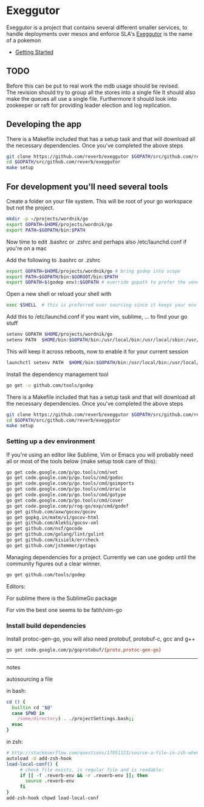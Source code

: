 # Exeggutor

Exeggutor is a project that contains several different smaller services, to handle deployments over mesos and enforce SLA's
[Exeggutor](http://bulbapedia.bulbagarden.net/wiki/Exeggutor_(Pok%C3%A9mon)) is the name of a pokemon

* [Getting Started](#getting-started)

## TODO

Before this can be put to real work the mdb usage should be revised.  
The revision should try to group all the stores into a single file
It should also make the queues all use a single file.
Furthermore it should look into zookeeper or raft for providing leader election and log replication.

## Developing the app

There is a Makefile included that has a setup task and that will download all the necessary dependencies. Once you've completed the above steps

```bash
git clone https://github.com/reverb/exeggutor $GOPATH/src/github.com/reverb/exeggutor
cd $GOPATH/src/github.com/reverb/exeggutor
make setup
```

## For development you'll need several tools

Create a folder on your file system. This will be root of your go workspace but not the project.

```bash
mkdir -p ~/projects/wordnik/go
export GOPATH=$HOME/projects/wordnik/go
export PATH=$GOPATH/bin:$PATH
```

Now time to edit .bashrc or .zshrc and perhaps also /etc/launchd.conf if you're on a mac

Add the following to .bashrc or .zshrc

```bash
export GOPATH=$HOME/projects/wordnik/go # bring godep into scope
export PATH=$GOPATH/bin:$GOROOT/bin:$PATH
export GOPATH=$(godep env):$GOPATH # override gopath to prefer the vendor directory
```

Open a new shell or reload your shell with 

```bash
exec $SHELL  # this is preferred over sourcing since it keeps your env clean 
```

Add this to /etc/launchd.conf if you want vim, sublime, ... to find your go stuff

```bash
setenv GOPATH $HOME/projects/wordnik/go
setenv PATH  $HOME/bin:$GOPATH/bin:/usr/local/bin:/usr/local/sbin:/usr/bin:/usr/sbin:/bin:/sbin
```

This will keep it across reboots, now to enable it for your current session

```bash
launchctl setenv PATH  $HOME/bin:$GOPATH/bin:/usr/local/bin:/usr/local/sbin:/usr/bin:/usr/sbin:/bin:/sbin
```

Install the dependency management tool

```bash
go get -u github.com/tools/godep
```

There is a Makefile included that has a setup task and that will download all the necessary dependencies. Once you've completed the above steps

```bash
git clone https://github.com/reverb/exeggutor $GOPATH/src/github.com/reverb/exeggutor
cd $GOPATH/src/github.com/reverb/exeggutor
make setup
```


### Setting up a dev environment


If you're using an editor like Sublime, Vim or Emacs you will probably need all or most of the tools below (make setup took care of this):

```bash
go get code.google.com/p/go.tools/cmd/vet
go get code.google.com/p/go.tools/cmd/godoc
go get code.google.com/p/go.tools/cmd/goimports
go get code.google.com/p/go.tools/cmd/oracle
go get code.google.com/p/go.tools/cmd/gotype
go get code.google.com/p/go.tools/cmd/cover
go get code.google.com/p/rog-go/exp/cmd/godef
go get github.com/axw/gocov/gocov
go get gopkg.in/matm/v1/gocov-html
go get github.com/AlekSi/gocov-xml
go get github.com/nsf/gocode
go get github.com/golang/lint/golint
go get github.com/kisielk/errcheck
go get github.com/jstemmer/gotags 
```

Managing dependencies for a project.  Currently we can use godep until the community figures out a clear winner.

```bash
go get github.com/tools/godep
```


Editors: 

For sublime there is the SublimeGo package

For vim the best one seems to be fatih/vim-go


### Install build dependencies

Install protoc-gen-go, you will also need protobuf, protobuf-c, gcc and g++

```bash
go get code.google.com/p/goprotobuf/{proto,protoc-gen-go}
```





----
notes

autosourcing a file

in bash:

```bash
cd () {
  builtin cd "$@"
  case $PWD in
    /some/directory) . ./projectSettings.bash;;
  esac
}
```

in zsh:

```bash
# http://stackoverflow.com/questions/17051123/source-a-file-in-zsh-when-entering-a-directory
autoload -U add-zsh-hook
load-local-conf() {
     # check file exists, is regular file and is readable:
     if [[ -f .reverb-env && -r .reverb-env ]]; then
       source .reverb-env
     fi
}
add-zsh-hook chpwd load-local-conf
```

